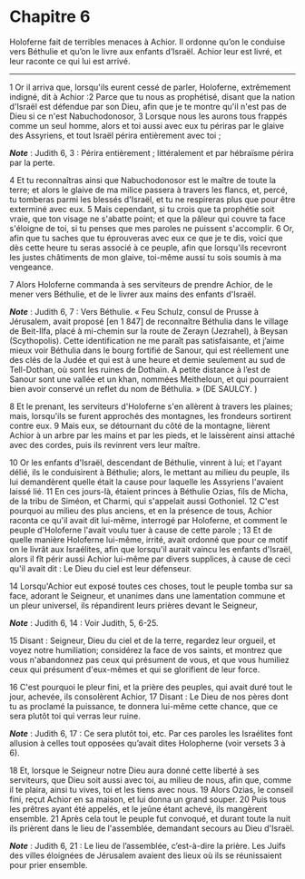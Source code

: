 # Chapitre 6

Holoferne fait de terribles menaces à Achior.
Il ordonne qu’on le conduise vers Béthulie et qu’on le livre aux enfants d’Israël.
Achior leur est livré, et leur raconte ce qui lui est arrivé.

***

1 Or il arriva que, lorsqu'ils eurent cessé de parler, Holoferne, extrêmement indigné, dit à Achior :2 Parce que tu nous as prophétisé, disant que la nation d'Israël est défendue par son Dieu, afin que je te montre qu'il n'est pas de Dieu si ce n'est Nabuchodonosor, 3 Lorsque nous les aurons tous frappés comme un seul homme, alors et toi aussi avec eux tu périras par le glaive des Assyriens, et tout Israël périra entièrement avec toi ;

***Note*** :  Judith 6, 3 : Périra entièrement ; littéralement et par hébraïsme périra par la perte.

4 Et tu reconnaîtras ainsi que Nabuchodonosor est le maître de toute la terre; et alors le glaive de ma milice passera à travers les flancs, et, percé, tu tomberas parmi les blessés d'Israël, et tu ne respireras plus que pour être exterminé avec eux. 5 Mais cependant, si tu crois que ta prophétie soit vraie, que ton visage ne s'abatte point; et que la pâleur qui couvre ta face s'éloigne de toi, si tu penses que mes paroles ne puissent s'accomplir. 6 Or, afin que tu saches que tu éprouveras avec eux ce que je te dis, voici que dès cette heure tu seras associé à ce peuple, afin que lorsqu'ils recevront les justes châtiments de mon glaive, toi-même aussi tu sois soumis à ma vengeance.


7 Alors Holoferne commanda à ses serviteurs de prendre Achior, de le mener vers Béthulie, et de le livrer aux mains des enfants d'Israël.

***Note*** :  Judith 6, 7 : Vers Béthulie. « Feu Schulz, consul de Prusse à Jérusalem, avait proposé [en 1 847] de reconnaître Béthulia dans le village de Beit-Ilfa, placé à mi-chemin sur la route de Zerayn (Jezrahel), à Beysan (Scythopolis). Cette identification ne me paraît pas satisfaisante, et j’aime mieux voir Béthulia dans le bourg fortifié de Sanour, qui est réellement une des clés de la Judée et qui est à une heure et demie seulement au sud de Tell-Dothan, où sont les ruines de Dothaïn. A petite distance à l’est de Sanour sont une vallée et un khan, nommées Meitheloun, et qui pourraient bien avoir conservé un reflet du nom de Béthulia. » (DE SAULCY. )

8 Et le prenant, les serviteurs d'Holoferne s'en allèrent à travers les plaines; mais, lorsqu'ils se furent approchés des montagnes, les frondeurs sortirent contre eux. 9 Mais eux, se détournant du côté de la montagne, lièrent Achior à un arbre par les mains et par les pieds, et le laissèrent ainsi attaché avec des cordes, puis ils revinrent vers leur maître.


10 Or les enfants d'Israël, descendant de Béthulie, vinrent à lui; et l'ayant délié, ils le conduisirent à Béthulie; alors, le mettant au milieu du peuple, ils lui demandèrent quelle était la cause pour laquelle les Assyriens l'avaient laissé lié. 11 En ces jours-là, étaient princes à Béthulie Ozias, fils de Micha, de la tribu de Siméon, et Charmi, qui s'appelait aussi Gothoniel. 12 C'est pourquoi au milieu des plus anciens, et en la présence de tous, Achior raconta ce qu'il avait dit lui-même, interrogé par Holoferne, et comment le peuple d'Holoferne l'avait voulu tuer à cause de cette parole ; 13 Et de quelle manière Holoferne lui-même, irrité, avait ordonné que pour ce motif on le livrât aux Israélites, afin que lorsqu'il aurait vaincu les enfants d'Israël, alors il fît périr aussi Achior lui-même par divers supplices, à cause de ceci qu'il avait dit : Le Dieu du ciel est leur défenseur.


14 Lorsqu'Achior eut exposé toutes ces choses, tout le peuple tomba sur sa face, adorant le Seigneur, et unanimes dans une lamentation commune et un pleur universel, ils répandirent leurs prières devant le Seigneur,

***Note*** :  Judith 6, 14 : Voir Judith, 5, 6-25.

15 Disant : Seigneur, Dieu du ciel et de la terre, regardez leur orgueil, et voyez notre humiliation; considérez la face de vos saints, et montrez que vous n'abandonnez pas ceux qui présument de vous, et que vous humiliez ceux qui présument d'eux-mêmes et qui se glorifient de leur force.


16 C'est pourquoi le pleur fini, et la prière des peuples, qui avait duré tout le jour, achevée, ils consolèrent Achior, 17 Disant : Le Dieu de nos pères dont tu as proclamé la puissance, te donnera lui-même cette chance, que ce sera plutôt toi qui verras leur ruine.

***Note*** :  Judith 6, 17 : Ce sera plutôt toi, etc. Par ces paroles les Israélites font allusion à celles tout opposées qu’avait dites Holopherne (voir versets 3 à 6).

18 Et, lorsque le Seigneur notre Dieu aura donné cette liberté à ses serviteurs, que Dieu soit aussi avec toi, au milieu de nous, afin que, comme il te plaira, ainsi tu vives, toi et les tiens avec nous. 19 Alors Ozias, le conseil fini, reçut Achior en sa maison, et lui donna un grand souper. 20 Puis tous les prêtres ayant été appelés, et le jeûne étant achevé, ils mangèrent ensemble. 21 Après cela tout le peuple fut convoqué, et durant toute la nuit ils prièrent dans le lieu de l'assemblée, demandant secours au Dieu d'Israël.

***Note*** :  Judith 6, 21 : Le lieu de l’assemblée, c’est-à-dire la prière. Les Juifs des villes éloignées de Jérusalem avaient des lieux où ils se réunissaient pour prier ensemble.


